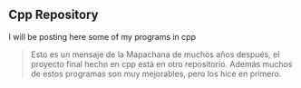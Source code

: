 ## Cpp Repository
I will be posting here some of my programs in cpp

> Esto es un mensaje de la Mapachana de muchos años después, el proyecto final hecho en cpp está en otro repositorio. Además muchos de estos programas son muy mejorables, pero los hice en primero.
